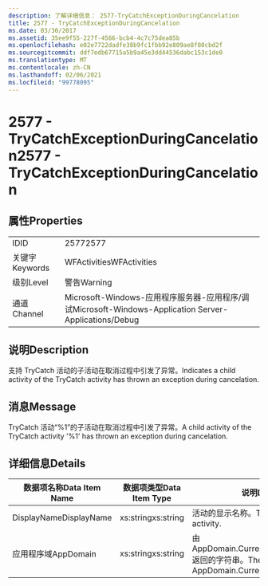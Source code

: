 ```yaml
---
description: 了解详细信息： 2577-TryCatchExceptionDuringCancelation
title: 2577 - TryCatchExceptionDuringCancelation
ms.date: 03/30/2017
ms.assetid: 35ee9f55-227f-4566-bcb4-4c7c75dea85b
ms.openlocfilehash: e02e7722dadfe38b9fc1fbb92e809ae8f80cbd2f
ms.sourcegitcommit: ddf7edb67715a5b9a45e3dd44536dabc153c1de0
ms.translationtype: MT
ms.contentlocale: zh-CN
ms.lasthandoff: 02/06/2021
ms.locfileid: "99778095"
---
```

# <a name="2577---trycatchexceptionduringcancelation"></a><span data-ttu-id="70cf8-103">2577 - TryCatchExceptionDuringCancelation</span><span class="sxs-lookup"><span data-stu-id="70cf8-103">2577 - TryCatchExceptionDuringCancelation</span></span>

## <a name="properties"></a><span data-ttu-id="70cf8-104">属性</span><span class="sxs-lookup"><span data-stu-id="70cf8-104">Properties</span></span>  
  
|||  
|-|-|  
|<span data-ttu-id="70cf8-105">ID</span><span class="sxs-lookup"><span data-stu-id="70cf8-105">ID</span></span>|<span data-ttu-id="70cf8-106">2577</span><span class="sxs-lookup"><span data-stu-id="70cf8-106">2577</span></span>|  
|<span data-ttu-id="70cf8-107">关键字</span><span class="sxs-lookup"><span data-stu-id="70cf8-107">Keywords</span></span>|<span data-ttu-id="70cf8-108">WFActivities</span><span class="sxs-lookup"><span data-stu-id="70cf8-108">WFActivities</span></span>|  
|<span data-ttu-id="70cf8-109">级别</span><span class="sxs-lookup"><span data-stu-id="70cf8-109">Level</span></span>|<span data-ttu-id="70cf8-110">警告</span><span class="sxs-lookup"><span data-stu-id="70cf8-110">Warning</span></span>|  
|<span data-ttu-id="70cf8-111">通道</span><span class="sxs-lookup"><span data-stu-id="70cf8-111">Channel</span></span>|<span data-ttu-id="70cf8-112">Microsoft-Windows-应用程序服务器-应用程序/调试</span><span class="sxs-lookup"><span data-stu-id="70cf8-112">Microsoft-Windows-Application Server-Applications/Debug</span></span>|  
  
## <a name="description"></a><span data-ttu-id="70cf8-113">说明</span><span class="sxs-lookup"><span data-stu-id="70cf8-113">Description</span></span>  

 <span data-ttu-id="70cf8-114">支持 TryCatch 活动的子活动在取消过程中引发了异常。</span><span class="sxs-lookup"><span data-stu-id="70cf8-114">Indicates a child activity of the TryCatch activity has thrown an exception during cancelation.</span></span>  
  
## <a name="message"></a><span data-ttu-id="70cf8-115">消息</span><span class="sxs-lookup"><span data-stu-id="70cf8-115">Message</span></span>  

 <span data-ttu-id="70cf8-116">TryCatch 活动“%1”的子活动在取消过程中引发了异常。</span><span class="sxs-lookup"><span data-stu-id="70cf8-116">A child activity of the TryCatch activity '%1' has thrown an exception during cancelation.</span></span>  
  
## <a name="details"></a><span data-ttu-id="70cf8-117">详细信息</span><span class="sxs-lookup"><span data-stu-id="70cf8-117">Details</span></span>  
  
|<span data-ttu-id="70cf8-118">数据项名称</span><span class="sxs-lookup"><span data-stu-id="70cf8-118">Data Item Name</span></span>|<span data-ttu-id="70cf8-119">数据项类型</span><span class="sxs-lookup"><span data-stu-id="70cf8-119">Data Item Type</span></span>|<span data-ttu-id="70cf8-120">说明</span><span class="sxs-lookup"><span data-stu-id="70cf8-120">Description</span></span>|  
|--------------------|--------------------|-----------------|  
|<span data-ttu-id="70cf8-121">DisplayName</span><span class="sxs-lookup"><span data-stu-id="70cf8-121">DisplayName</span></span>|<span data-ttu-id="70cf8-122">xs:string</span><span class="sxs-lookup"><span data-stu-id="70cf8-122">xs:string</span></span>|<span data-ttu-id="70cf8-123">活动的显示名称。</span><span class="sxs-lookup"><span data-stu-id="70cf8-123">The display name of the activity.</span></span>|  
|<span data-ttu-id="70cf8-124">应用程序域</span><span class="sxs-lookup"><span data-stu-id="70cf8-124">AppDomain</span></span>|<span data-ttu-id="70cf8-125">xs:string</span><span class="sxs-lookup"><span data-stu-id="70cf8-125">xs:string</span></span>|<span data-ttu-id="70cf8-126">由 AppDomain.CurrentDomain.FriendlyName 返回的字符串。</span><span class="sxs-lookup"><span data-stu-id="70cf8-126">The string returned by AppDomain.CurrentDomain.FriendlyName.</span></span>|
